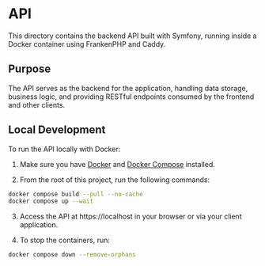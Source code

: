 # API

This directory contains the backend API built with Symfony, running inside a Docker container using FrankenPHP and Caddy.

## Purpose

The API serves as the backend for the application, handling data storage, business logic, and providing RESTful endpoints consumed by the frontend and other clients.

## Local Development

To run the API locally with Docker:

1. Make sure you have [Docker](https://www.docker.com/) and [Docker Compose](https://docs.docker.com/compose/install/) installed.

2. From the root of this project, run the following commands:

```bash
docker compose build --pull --no-cache
docker compose up --wait
```

3. Access the API at https://localhost in your browser or via your client application.

4. To stop the containers, run:

```bash
docker compose down --remove-orphans
```
